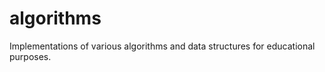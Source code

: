 algorithms
==========
Implementations of various algorithms and data structures for educational purposes.